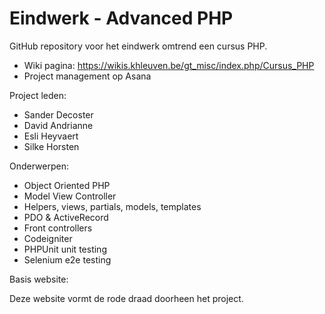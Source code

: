 Eindwerk - Advanced PHP
==========

GitHub repository voor het eindwerk omtrend een cursus PHP.

- Wiki pagina: https://wikis.khleuven.be/gt_misc/index.php/Cursus_PHP
- Project management op Asana

Project leden:

- Sander Decoster
- David Andrianne
- Esli Heyvaert
- Silke Horsten

Onderwerpen:

- Object Oriented PHP
- Model View Controller
- Helpers, views, partials, models, templates
- PDO & ActiveRecord
- Front controllers
- Codeigniter
- PHPUnit unit testing
- Selenium e2e testing

Basis website:

Deze website vormt de rode draad doorheen het project.
